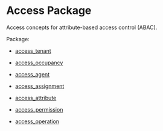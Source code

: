 # Access Package

Access concepts for attribute-based access control (ABAC).

Package:

* [access_tenant](access_tenant/)

* [access_occupancy](access_occupancy/)

* [access_agent](access_agent/)

* [access_assignment](access_assignment/)

* [access_attribute](access_attribute/)

* [access_permission](access_permission/)

* [access_operation](access_operation/)
